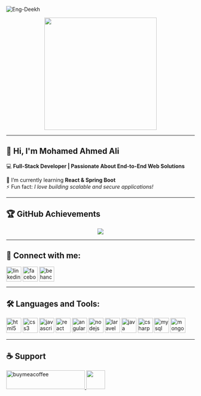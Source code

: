 <!-- Profile Views -->
<p align="left"> <img src="https://komarev.com/ghpvc/?username=Eng-Deekh&label=Profile%20views&color=0e75b6&style=flat" alt="Eng-Deekh" /> </p>

<!-- Profile Banner / Avatar -->
<p align="center">
  <img src="https://cdn.dribbble.com/users/1162077/screenshots/3848914/programmer.gif" width="300px" />
</p>

---

## 👋 Hi, I'm Mohamed Ahmed Ali
💻 **Full-Stack Developer | Passionate About End-to-End Web Solutions**  

🌱 I’m currently learning **React & Spring Boot**  
⚡ Fun fact: *I love building scalable and secure applications!*  

---

## 🏆 GitHub Achievements
<p align="center">
  <img src="https://github-profile-trophy.vercel.app/?username=Eng-Deekh&theme=radical&no-frame=true&no-bg=false&margin-w=15" />
</p>

---

## 🤝 Connect with me:
<p align="left">
<a href="https://linkedin.com/in/your-linkedin" target="blank"><img align="center" src="https://cdn-icons-png.flaticon.com/512/174/174857.png" alt="linkedin" height="40" width="40" /></a>
<a href="https://facebook.com/your-facebook" target="blank"><img align="center" src="https://cdn-icons-png.flaticon.com/512/733/733547.png" alt="facebook" height="40" width="40" /></a>
<a href="https://behance.net/your-behance" target="blank"><img align="center" src="https://cdn-icons-png.flaticon.com/512/145/145799.png" alt="behance" height="40" width="40" /></a>
</p>

---

## 🛠️ Languages and Tools:
<p align="left"> 
  <img src="https://cdn.worldvectorlogo.com/logos/html-1.svg" alt="html5" width="40" height="40"/> 
  <img src="https://cdn.worldvectorlogo.com/logos/css-3.svg" alt="css3" width="40" height="40"/> 
  <img src="https://cdn.worldvectorlogo.com/logos/logo-javascript.svg" alt="javascript" width="40" height="40"/> 
  <img src="https://cdn.worldvectorlogo.com/logos/react-2.svg" alt="react" width="40" height="40"/> 
  <img src="https://cdn.worldvectorlogo.com/logos/angular-icon-1.svg" alt="angular" width="40" height="40"/> 
  <img src="https://cdn.worldvectorlogo.com/logos/nodejs-icon.svg" alt="nodejs" width="40" height="40"/> 
  <img src="https://cdn.worldvectorlogo.com/logos/laravel-2.svg" alt="laravel" width="40" height="40"/> 
  <img src="https://cdn.worldvectorlogo.com/logos/java-4.svg" alt="java" width="40" height="40"/> 
  <img src="https://cdn.worldvectorlogo.com/logos/c--4.svg" alt="csharp" width="40" height="40"/> 
  <img src="https://cdn.worldvectorlogo.com/logos/mysql-6.svg" alt="mysql" width="40" height="40"/> 
  <img src="https://cdn.worldvectorlogo.com/logos/mongodb-icon-1.svg" alt="mongodb" width="40" height="40"/> 
</p>

---

## ☕ Support
<p>
  <a href="https://www.buymeacoffee.com/yourlink" target="_blank">
    <img src="https://cdn.buymeacoffee.com/buttons/v2/default-yellow.png" height="50" width="210" alt="buymeacoffee" />
  </a>
  <a href="https://buymeacoffee.com/yourlink" target="_blank">
    <img src="https://img.shields.io/badge/Donate-Buy%20Me%20a%20Coffee-black?style=for-the-badge&logo=buymeacoffee" height="50"/>
  </a>
</p>
